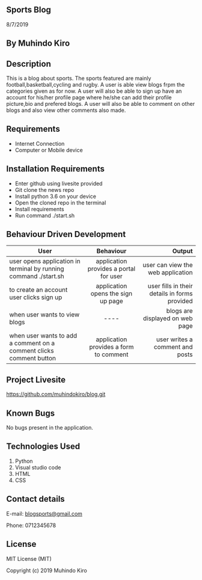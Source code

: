 Sports Blog
-------------

8/7/2019

By Muhindo Kiro
----------------


Description
-----------
This is a blog about sports. The sports featured are mainly football,basketball,cycling and rugby. A user is able view blogs frpm the categories given as for now. A user will also be able to sign up  have an account for his/her profile page where he/she can add their profile picture,bio and prefered blogs.
A user will also be able to comment on other blogs and also view other comments also made.  


Requirements
--------------

* Internet Connection
* Computer or Mobile device

Installation Requirements
---------------------------

* Enter github using livesite provided
* Git clone the news repo
* Install python 3.6 on your device
* Open the cloned repo in the terminal
* Install requirements
* Run command ./start.sh


Behaviour Driven Development
-----------------------------

|User        |Behaviour   | Output  |
| ------------- |:-----------:| -----------:|
| user opens application in terminal by running command ./start.sh | application provides a portal for user | user can view the web application |
| to create an account user clicks sign up | application opens the sign up page | user fills in their details in forms provided |
| when user wants to view blogs | ---- | blogs are displayed on web page |
| when user wants to add a comment on a comment clicks comment button | application provides a form to comment | user writes a comment and posts | 


Project Livesite
-----------------
https://github.com/muhindokiro/blog.git


Known Bugs
-----------
No bugs present in the application.


Technologies Used
------------------

1. Python
2. Visual studio code
3. HTML
4. CSS


Contact details
----------------

E-mail: blogsports@gmail.com

Phone: 0712345678

License
--------

MIT License (MIT)

Copyright (c) 2019 Muhindo Kiro